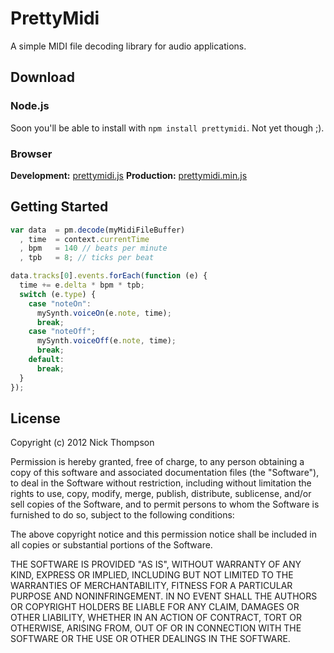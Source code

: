 # PrettyMidi

A simple MIDI file decoding library for audio applications.

## Download

### Node.js

Soon you'll be able to install with `npm install prettymidi`. Not yet though ;).

### Browser

**Development:** [prettymidi.js](https://raw.github.com/nick-thompson/prettymidi/master/prettymidi.js)
**Production:** [prettymidi.min.js](https://raw.github.com/nick-thompson/prettymidi/master/prettymidi.min.js)

## Getting Started

```javascript
var data  = pm.decode(myMidiFileBuffer)
  , time  = context.currentTime
  , bpm   = 140 // beats per minute
  , tpb   = 8; // ticks per beat

data.tracks[0].events.forEach(function (e) {
  time += e.delta * bpm * tpb;
  switch (e.type) {
    case "noteOn":
      mySynth.voiceOn(e.note, time);
      break;
    case "noteOff";
      mySynth.voiceOff(e.note, time);
      break;
    default:
      break;
  }
});
```

## License
Copyright (c) 2012 Nick Thompson

Permission is hereby granted, free of charge, to any person
obtaining a copy of this software and associated documentation
files (the "Software"), to deal in the Software without
restriction, including without limitation the rights to use,
copy, modify, merge, publish, distribute, sublicense, and/or sell
copies of the Software, and to permit persons to whom the
Software is furnished to do so, subject to the following
conditions:

The above copyright notice and this permission notice shall be
included in all copies or substantial portions of the Software.

THE SOFTWARE IS PROVIDED "AS IS", WITHOUT WARRANTY OF ANY KIND,
EXPRESS OR IMPLIED, INCLUDING BUT NOT LIMITED TO THE WARRANTIES
OF MERCHANTABILITY, FITNESS FOR A PARTICULAR PURPOSE AND
NONINFRINGEMENT. IN NO EVENT SHALL THE AUTHORS OR COPYRIGHT
HOLDERS BE LIABLE FOR ANY CLAIM, DAMAGES OR OTHER LIABILITY,
WHETHER IN AN ACTION OF CONTRACT, TORT OR OTHERWISE, ARISING
FROM, OUT OF OR IN CONNECTION WITH THE SOFTWARE OR THE USE OR
OTHER DEALINGS IN THE SOFTWARE.
